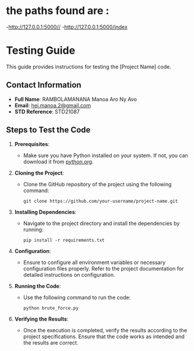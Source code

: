 # the paths found are : 
   -http://127.0.0.1:5000// 
   -http://127.0.0.1:5000/index  
# Testing Guide

This guide provides instructions for testing the [Project Name] code.

## Contact Information

- **Full Name**: RAMBOLAMANANA Manoa Aro Ny Avo
- **Email**: hei.manoa.2@gmail.com
- **STD Reference**: STD21087

## Steps to Test the Code

1. **Prerequisites**:
   - Make sure you have Python installed on your system. If not, you can download it from [python.org](https://www.python.org/).

2. **Cloning the Project**:
   - Clone the GitHub repository of the project using the following command:
     ```
     git clone https://github.com/your-username/project-name.git
     ```

3. **Installing Dependencies**:
   - Navigate to the project directory and install the dependencies by running:
     ```
     pip install -r requirements.txt
     ```

4. **Configuration**:
   - Ensure to configure all environment variables or necessary configuration files properly. Refer to the project documentation for detailed instructions on configuration.

5. **Running the Code**:
   - Use the following command to run the code:
     ```
     python brute_force.py
     ```

6. **Verifying the Results**:
   - Once the execution is completed, verify the results according to the project specifications. Ensure that the code works as intended and the results are correct.


